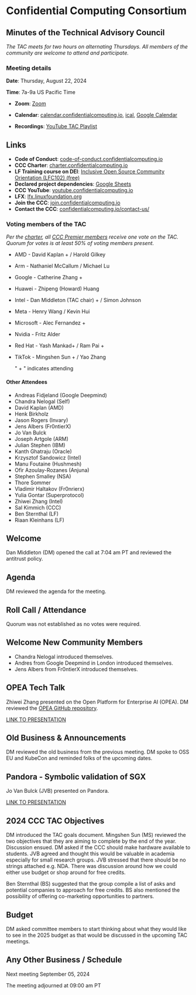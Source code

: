 # Confidential Computing Consortium

## Minutes of the Technical Advisory Council

*The TAC meets for two hours on alternating Thursdays. All members of the community are welcome to attend and participate.*

### Meeting details

**Date**: Thursday, August 22, 2024

**Time**: 7a-9a US Pacific Time

* **Zoom**: [Zoom](https://zoom-lfx.platform.linuxfoundation.org/meeting/94618773737?password=4b2a5cdf-685a-4ea3-822d-24ff7ddab72e) 

* **Calendar**: [calendar.confidentialcomputing.io](https://calendar.confidentialcomputing.io),
[ical](https://calendar.google.com/calendar/ical/c\_c0pcihr7n2n1k3a38i32d9ag10%40group.calendar.google.com/public/basic.ics),
[Google Calendar](https://calendar.google.com/calendar/u/0/r?cid=c\_c0pcihr7n2n1k3a38i32d9ag10@group.calendar.google.com)

* **Recordings**: [YouTube TAC Playlist](https://www.youtube.com/playlist?list=PLmfkUJc39uMjaB_I1dYW72I44kr9QzG_B)

## Links

* **Code of Conduct**: [code-of-conduct.confidentialcomputing.io](https://code-of-conduct.confidentialcomputing.io)
* **CCC Charter**: [charter.confidentialcomputing.io](https://charter.confidentialcomputing.io)
* **LF Training course on DEI**: [Inclusive Open Source Community Orientation (LFC102) (free)](https://training.linuxfoundation.org/training/inclusive-open-source-community-orientation-lfc102/)
* **Declared project dependencies**: [Google Sheets](https://docs.google.com/spreadsheets/d/1UKnbbGWXYLjnPZsox3zmYo59nv3XSXjePfas5E2fER0/edit#gid=0)
* **CCC YouTube**: [youtube.confidentialcomputing.io](https://youtube.confidentialcomputing.io)
* **LFX**: [lfx.linuxfoundation.org](https://lfx.linuxfoundation.org)
* **Join the CCC**: [join.confidentialcomputing.io](https://join.confidentialcomputing.io)
* **Contact the CCC**: [confidentialcomputing.io/contact-us/](https://confidentialcomputing.io/contact-us/)


### Voting members of the TAC

*Per the [charter](https://charter.confidentialcomputing.io), all [CCC Premier members](https://confidentialcomputing.io/members/) receive one vote on the TAC. Quorum for votes is at least 50% of voting members present.*

* AMD - David Kaplan + / Harold Gilkey 
* Arm - Nathaniel McCallum   / Michael Lu
* Google - Catherine Zhang +
* Huawei - Zhipeng (Howard) Huang 
* Intel - Dan Middleton (TAC chair) +  / Simon Johnson
* Meta -  Henry Wang /  Kevin Hui
* Microsoft - Alec Fernandez +
* Nvidia - Fritz Alder
* Red Hat - Yash Mankad+  / Ram Pai +
* TikTok - Mingshen Sun +   / Yao Zhang

   " + " indicates attending

#### Other Attendees

* Andreas Fidjeland (Google Deepmind)
* Chandra Nelogal (Self)
* David Kaplan (AMD)
* Henk Birkholz
* Jason Rogers (Invary)
* Jens Albers (Fr0ntierX)
* Jo Van Bulck
* Joseph Artgole (ARM)
* Julian Stephen (IBM)
* Kanth Ghatraju (Oracle)
* Krzysztof Sandowicz (Intel)
* Manu Foutaine (Hushmesh)
* Ofir Azoulay-Rozanes (Anjuna)
* Stephen Smalley (NSA)
* Thore Sommer
* Vladimir Haltakov (Fr0nrierx)
* Yulia Gontar (Superprotocol)
* Zhiwei Zhang (Intel)
* Sal Kimmich (CCC)
* Ben Sternthal (LF)
* Riaan Kleinhans (LF)


## Welcome

Dan Middleton (DM) opened the call at 7:04 am PT and reviewed the antitrust policy.

## Agenda

DM reviewed the agenda for the meeting.

## Roll Call / Attendance

Quorum was not established as no votes were required.

## Welcome New Community Members

* Chandra Nelogal introduced themselves.
* Andres from Google Deepmind in London introduced themselves.
* Jens Albers from Fr0ntierX introduced themselves.

## OPEA Tech Talk

Zhiwei Zhang presented on the Open Platform for Enterprise AI (OPEA). DM reviewed the [OPEA GitHub repository](https://github.com/opea-project/GenAIComps).

[LINK TO PRESENTATION](./OPEA%20Introduction%20to%20CCC.pdf)

## Old Business & Announcements

DM reviewed the old business from the previous meeting. DM spoke to OSS EU and KubeCon and reminded folks of the upcoming dates.

## Pandora - Symbolic validation of SGX

Jo Van Bulck (JVB) presented on Pandora.

[LINK TO PRESENTATION](./Pandora%20ccc24.pdf)

## 2024 CCC TAC Objectives

DM introduced the TAC goals document. Mingshen Sun (MS) reviewed the two objectives that they are aiming to complete by the end of the year. Discussion ensued. DM asked if the CCC should make hardware available to students. JVB agreed and thought this would be valuable in academia especially for small research groups. JVB stressed that there should be no strings attached e.g. NDA.  There was discussion around how we could either use budget or shop around for free credits.

Ben Sternthal (BS) suggested that the group compile a list of asks and potential companies to approach for free credits. BS also mentioned the possibility of offering co-marketing opportunities to partners.

## Budget

DM asked committee members to start thinking about what they would like to see in the 2025 budget as that would be discussed in the upcoming TAC meetings.

## Any Other Business / Schedule

Next meeting September 05, 2024

The meeting adjourned at 09:00 am PT
